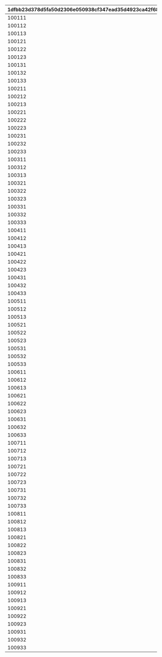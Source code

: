 |1dfbb23d378d5fa50d2306e050938cf347ead35d4923ca42f68dd52dc6818789|147d7e67b4c78e505e9d2958ba1f84350caf5da3c2c55cbbbdcdc1172f75b4a9|f8ee355a5df0dea47d6da477f4715c5df03b344b22070c248ecac18d0a529d40|c6e115e78ca93a491d7657388312d647030e88b5064c0e125922373b6023ae1a|a2d008eef0c14e3f48771ff4149e141a211b3e967cd3fb913ca1e9e26abc1ccd|1ef5c9148148130375539b83b0eb4dc27463b231de0a1148d957d345705c9429|a74d197d65e5d82c8736ab1433c788c01c7d0b772291d9d873148afeb983f2cb|347d25e36eafe9bbd7a6a1a59297883eb8e2395f6f913637853a831e02e8bb25|a2e8e80c1b50a447e4b29505ade94632eadc0fff48178992eac998c5f044b3ff|202d3e5b0213c11f3869f2fa2b7313eb864e0e8f229bd6a65a1056dabde8f052|fc756f0aa0140fd299865ed9075d3a0750150e1d6d3e6ce51da275d81f4063ee|df730cd005c46fad402492892153e437e5eb55da84cb65d292998463ef9eb3a0|4e0b814249d5dfc7e67296f183b665154edfdce467311fcd804bf8095b28f364|b7b4be42951afdb4216106b0189315618f9a0c5874fad958ba137fdc294817db|3c7cf4fe92c77cd36437312ac85544375762801f3f57e9d261af2e50ee62f7e6|dd553fa00b31c2d65e159768a6d33b48f924441b5979091d401d6c609aa8d3fb|1fec8ff2596259bfec134ca200a6ee58a538d9ce52bf960c82969df4689c4b32|e7e6ad9fecd9c808097dafbcb83e23a79fcfd8d6c599bbbc9b59e248812288ee|76664b65b9c9f9ed97356f2d8b22e2fdde3e395264ee8af9834ee505e980e67c|
| --- | --- | --- | --- | --- | --- | --- | --- | --- | --- | --- | --- | --- | --- | --- | --- | --- | --- | --- |
|100111|-100|6|1001|0|112201|123001|6|100701|90|6|6|103401|1|100701|100003|1|105501|6|
|100112|-100|6|1001|0|105101|123001|6|106601|90|6|6|103401|2|103401|100003|1|100901|6|
|100113|-100|6|1001|0|106901|101801|6|112701|90|6|6|113401|3|110301|100003|1|110301|6|
|100121|-100|5|1001|0|123001|100201|4|102901|90|4|4|103401|1|100201|100003|2|117301|4|
|100122|-100|4|1001|0|110301|104001|4|104801|90|4|4|117301|2|104001|100003|2|105101|4|
|100123|-100|4|1001|0|100801|111001|5|101401|90|4|4|118001|3|101401|100003|2|118501|4|
|100131|-100|3|1001|0|123001|100801|2|100701|90|2|1|117301|1|112201|100003|3|112201|1|
|100132|-100|1|1001|0|105501|112201|1|100501|90|2|1|106601|2|105501|100003|3|103401|2|
|100133|-100|2|1001|0|110301|124501|2|105401|90|1|1|104801|3|124501|100003|3|113401|3|
|100211|-100|6|1002|0|105001|111401|6|106601|90|6|6|103401|1|111401|100003|1|117301|6|
|100212|-100|6|1002|0|123001|100801|6|105201|90|6|6|105401|2|113401|100003|1|113401|6|
|100213|-100|6|1002|0|123001|107701|6|100501|90|6|6|103401|3|105501|100003|1|105501|6|
|100221|-100|4|1002|0|100901|119001|5|122801|90|4|4|103401|1|122801|100003|2|124101|4|
|100222|-100|4|1002|0|121101|123001|4|105201|90|4|4|100501|2|100501|100003|2|103401|5|
|100223|-100|5|1002|0|123001|118501|4|100701|90|4|4|103401|3|118501|100003|2|105501|5|
|100231|-100|1|1002|0|102601|123001|1|105201|90|2|1|108901|1|108901|100003|3|103401|3|
|100232|-100|2|1002|0|112201|123001|2|104801|90|1|1|102601|2|104801|100003|3|113401|3|
|100233|-100|2|1002|0|110301|106001|1|100701|90|2|1|114701|3|106001|100003|3|100501|7|
|100311|-100|6|1003|0|123001|125101|6|102901|90|6|6|122801|1|102901|100003|1|103401|6|
|100312|-100|6|1003|0|110301|111001|6|105401|90|6|6|106601|2|180301|100003|1|180301|6|
|100313|-100|6|1003|0|118001|118501|6|101401|90|6|6|121401|3|121401|100003|1|123001|6|
|100321|-100|4|1003|0|110301|123001|4|114701|90|4|4|106601|1|114701|100003|2|103401|5|
|100322|-100|5|1003|0|106901|180201|4|100701|90|4|4|117301|2|106901|100003|2|110301|4|
|100323|-100|4|1003|0|113401|124501|4|103401|90|4|4|117501|3|124501|100003|2|105101|5|
|100331|-100|1|1003|0|102601|123001|2|103401|90|8|1|108101|1|108101|100003|3|117301|3|
|100332|-100|2|1003|0|123501|108201|2|100701|90|1|1|103401|2|108201|100003|3|112701|8|
|100333|-100|1|1003|0|100801|108301|1|101401|90|3|1|123001|3|108301|100003|3|101001|8|
|100411|-100|6|1004|0|100901|110301|6|114701|90|6|6|106601|1|106601|100003|1|103401|6|
|100412|-100|6|1004|0|103401|106901|6|180401|90|6|6|100501|2|180401|100003|1|105401|6|
|100413|-100|6|1004|0|123001|100801|6|103401|90|6|6|105501|3|100801|100003|1|101401|6|
|100421|-100|4|1004|0|110301|118001|4|105401|90|4|4|106601|1|105401|100003|2|180301|4|
|100422|-100|5|1004|0|124501|101801|4|105301|90|4|4|113401|2|101801|100003|2|110301|4|
|100423|-100|4|1004|0|105501|123001|4|105201|90|4|4|123301|3|123301|100003|2|103401|5|
|100431|-100|2|1004|0|110301|108301|3|126001|90|3|3|125801|1|126101|100003|3|126101|8|
|100432|-100|3|1004|0|123001|108301|2|103301|90|1|7|103401|2|103301|100003|3|121101|8|
|100433|-100|3|1004|0|123001|106001|2|105801|90|2|7|117301|3|105801|100003|3|180501|7|
|100511|-100|6|1005|0|112201|123001|6|100701|90|6|6|103401|1|105501|100003|1|105501|6|
|100512|-100|6|1005|0|105101|123001|6|106601|90|6|6|103401|2|100901|100003|1|100901|6|
|100513|-100|6|1005|0|106901|101801|6|112701|90|6|6|113401|3|112701|100003|1|110301|6|
|100521|-100|4|1005|0|123801|110301|4|114701|90|4|4|106601|1|100101|100003|2|100101|4|
|100522|-100|4|1005|0|102601|112201|4|105201|90|4|4|103401|2|102601|100003|2|105501|4|
|100523|-100|4|1005|0|110301|121401|4|105401|90|4|4|119201|3|119201|100003|2|105501|4|
|100531|-100|8|1005|0|107701|108301|1|105201|90|1|1|106601|1|106601|100003|3|103401|8|
|100532|-100|3|1005|0|123001|108301|3|127901|90|1|3|103401|2|127901|100003|3|126101|8|
|100533|-100|3|1005|0|123001|108401|1|105801|90|2|7|123301|3|108401|100003|3|102601|8|
|100611|-100|6|1006|0|105001|111401|6|106601|90|6|6|103401|1|111401|100003|1|117301|6|
|100612|-100|6|1006|0|123001|100801|6|105201|90|6|6|105401|2|113401|100003|1|113401|6|
|100613|-100|6|1006|0|123001|107701|6|100501|90|6|6|103401|3|107701|100003|1|105501|6|
|100621|-100|4|1006|0|105001|111401|4|106601|90|4|4|103401|1|112201|100003|2|112201|4|
|100622|-100|4|1006|0|105501|123001|4|102901|90|4|4|105401|2|123001|100003|2|105301|5|
|100623|-100|4|1006|0|112201|123001|4|100701|90|4|4|117301|3|117301|100003|2|101401|5|
|100631|-100|7|1006|0|106001|108301|1|128301|90|1|3|103401|1|128301|100003|3|105501|8|
|100632|-100|3|1006|0|123001|108301|2|106501|90|1|1|106601|2|106501|100003|3|123301|8|
|100633|-100|3|1006|0|123001|107701|2|109001|90|1|8|102601|3|109001|100003|3|110301|8|
|100711|-100|6|1007|1001|123001|125101|6|102901|90|6|6|122801|1|125101|100003|1|103401|6|
|100712|-100|6|1007|1001|110301|111001|6|105401|90|6|6|106601|2|111001|100003|1|180301|6|
|100713|-100|6|1007|1001|118001|118501|6|101401|90|6|6|121401|3|118001|100003|1|123001|6|
|100721|-100|5|1007|1001|123001|100201|4|102901|90|4|4|103401|1|100201|100003|2|117301|4|
|100722|-100|4|1007|1001|110301|104001|4|104801|90|4|4|117301|2|105101|100003|2|105101|4|
|100723|-100|4|1007|1001|100801|111001|4|101401|90|4|4|118001|3|100801|100003|2|118501|4|
|100731|-100|3|1007|1001|123001|118501|1|128801|90|2|3|123301|1|128801|100003|3|102601|3|
|100732|-100|3|1007|1001|128901|108301|1|104501|90|1|1|103401|2|128901|100003|3|105501|8|
|100733|-100|3|1007|1001|123001|108301|2|128301|90|3|3|128701|3|128701|100003|3|117301|8|
|100811|-100|6|1008|1002|112201|123001|6|100701|90|6|6|103401|1|100701|100003|1|105501|6|
|100812|-100|6|1008|1002|105001|111401|6|106601|90|6|6|103401|2|111401|100003|1|117301|6|
|100813|-100|6|1008|1002|123001|125101|6|102901|90|6|6|122801|3|102901|100003|1|103401|6|
|100821|-100|4|1008|1002|101201|111401|4|104601|90|4|4|103401|1|110301|100003|2|110301|4|
|100822|-100|5|1008|1002|106901|123001|4|105201|90|4|4|106601|2|106601|100003|2|113401|5|
|100823|-100|5|1008|1002|123001|100801|4|103401|90|4|4|105501|3|123001|100003|2|101401|4|
|100831|-100|1|1008|1002|108801|108301|2|108901|90|1|1|103401|1|108801|100003|3|112201|8|
|100832|-100|8|1008|1002|107701|129001|3|100701|90|1|1|108901|2|129001|100003|3|126101|3|
|100833|-100|3|1008|1002|123001|100201|1|103401|90|3|1|126101|3|100201|100003|3|101401|1|
|100911|-100|6|1009|1003|100901|110301|6|114701|90|6|6|106601|1|100901|100003|1|103401|6|
|100912|-100|6|1009|1003|103401|106901|6|180401|90|6|6|100501|2|106901|100003|1|105401|6|
|100913|-100|6|1009|1003|123001|100801|6|103401|90|6|6|105501|3|101401|100003|1|101401|6|
|100921|-100|4|1009|1003|100901|119001|4|122801|90|4|4|103401|1|122801|100003|2|124101|4|
|100922|-100|4|1009|1003|121101|123001|4|105201|90|4|4|100501|2|100501|100003|2|103401|5|
|100923|-100|5|1009|1003|123001|118501|4|100701|90|4|4|103401|3|103401|100003|2|105501|5|
|100931|-100|7|1009|1003|101601|108301|1|120001|90|7|2|104901|1|120001|100003|3|103401|8|
|100932|-100|2|1009|1003|112201|129001|1|108901|90|1|1|100501|2|112201|100003|3|101801|3|
|100933|-100|3|1009|1003|123001|129001|3|100701|90|3|1|128801|3|123001|100003|3|126101|3|